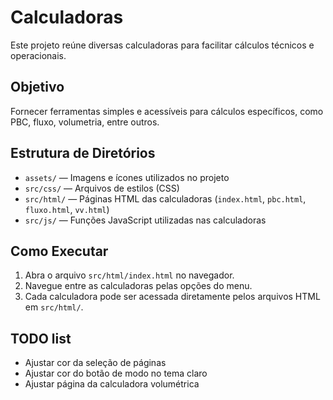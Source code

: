 # Calculadoras

Este projeto reúne diversas calculadoras para facilitar cálculos técnicos e operacionais.

## Objetivo

Fornecer ferramentas simples e acessíveis para cálculos específicos, como PBC, fluxo, volumetria, entre outros.

## Estrutura de Diretórios

- `assets/` — Imagens e ícones utilizados no projeto
- `src/css/` — Arquivos de estilos (CSS)
- `src/html/` — Páginas HTML das calculadoras (`index.html`, `pbc.html`, `fluxo.html`, `vv.html`)
- `src/js/` — Funções JavaScript utilizadas nas calculadoras

## Como Executar

1. Abra o arquivo `src/html/index.html` no navegador.
2. Navegue entre as calculadoras pelas opções do menu.
3. Cada calculadora pode ser acessada diretamente pelos arquivos HTML em `src/html/`.

## TODO list

- Ajustar cor da seleção de páginas
- Ajustar cor do botão de modo no tema claro
- Ajustar página da calculadora volumétrica
